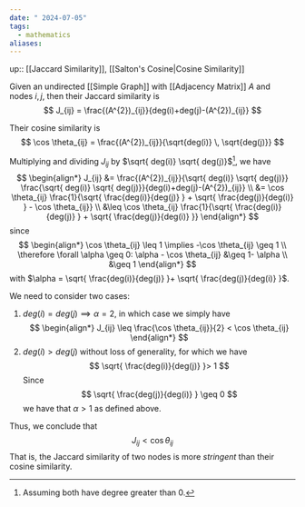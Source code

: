 ```yaml
---
date: " 2024-07-05"
tags:
  - mathematics
aliases:
---
```


up:: [[Jaccard Similarity]], [[Salton's Cosine|Cosine Similarity]]

Given an undirected [[Simple Graph]] with [[Adjacency Matrix]] $A$ and nodes $i, j$, then their Jaccard similarity is
$$
J_{ij} = \frac{(A^{2})_{ij}}{deg(i)+deg(j)-(A^{2})_{ij}}
$$

Their cosine similarity is 
$$
\cos \theta_{ij} = \frac{(A^{2})_{ij}}{\sqrt{deg(i)} \, \sqrt{deg(j)}}
$$

Multiplying and dividing $J_{ij}$ by $\sqrt{ deg(i)} \sqrt{ deg(j)}$[^1], we have
$$
\begin{align*}
J_{ij} &= \frac{(A^{2})_{ij}}{\sqrt{ deg(i)} \sqrt{ deg(j)}} \frac{\sqrt{ deg(i)} \sqrt{ deg(j)}}{deg(i)+deg(j)-(A^{2})_{ij}} \\
&= \cos \theta_{ij} \frac{1}{\sqrt{ \frac{deg(i)}{deg(j)} } + \sqrt{ \frac{deg(j)}{deg(i)} } - \cos \theta_{ij}} \\
&\leq \cos \theta_{ij} \frac{1}{\sqrt{ \frac{deg(i)}{deg(j)} } + \sqrt{ \frac{deg(j)}{deg(i)} }}
\end{align*}
$$
since 
$$
\begin{align*}
\cos \theta_{ij} \leq 1 \implies -\cos \theta_{ij} \geq 1 \\
\therefore \forall \alpha \geq 0: \alpha - \cos \theta_{ij} &\geq 1- \alpha \\
&\geq 1
\end{align*}
$$ 
with $\alpha = \sqrt{ \frac{deg(i)}{deg(j)} }+ \sqrt{ \frac{deg(j)}{deg(i)} }$.

We need to consider two cases:
1) $deg(i) = deg(j) \implies \alpha=2$, in which case we simply have
$$
\begin{align*}
J_{ij} \leq \frac{\cos \theta_{ij}}{2} < \cos \theta_{ij}
\end{align*}
$$
2) $deg(i) > deg(j)$ without loss of generality, for which we have
$$
\sqrt{ \frac{deg(i)}{deg(j)} }> 1
$$
Since 
$$
\sqrt{ \frac{deg(j)}{deg(i)} } \geq 0
$$
we have that $\alpha > 1$ as defined above.

Thus, we conclude that
$$
J_{ij} < \cos \theta_{ij}
$$
That is, the Jaccard similarity of two nodes is more *stringent* than their cosine similarity.

[^1]: Assuming both have degree greater than $0$.